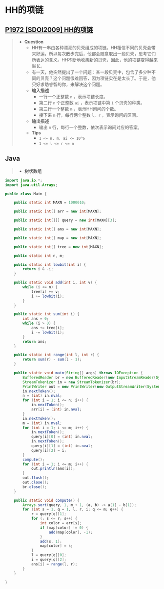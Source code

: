 # HH的项链

## [P1972 [SDOI2009] HH的项链](https://www.luogu.com.cn/problem/P1972)

> - **Question**
>   - HH有一串由各种漂亮的贝壳组成的项链。HH相信不同的贝壳会带来好运，所以每次散步完后，他都会随意取出一段贝壳，思考它们所表达的含义。HH不断地收集新的贝壳，因此，他的项链变得越来越长。
>   - 有一天，他突然提出了一个问题：某一段贝壳中，包含了多少种不同的贝壳？这个问题很难回答，因为项链实在是太长了。于是，他只好求助睿智的你，来解决这个问题。
>   - **输入描述**
>     - 一行一个正整数 `n` ，表示项链长度。
>     - 第二行 `n` 个正整数 `ai` ，表示项链中第 `i` 个贝壳的种类。
>     - 第三行一个整数 `m` ，表示HH询问的个数。
>     - 接下来 `m` 行，每行两个整数 `l, r` ，表示询问的区间。
>   - **输出描述**
>     - 输出 `m` 行，每行一个整数，依次表示询问对应的答案。
>   - **Tips**
>     - `1 <= n, m, ai <= 10^6`
>     - `1 <= l <= r <= n`

## Java

> - **树状数组**

```java
import java.io.*;
import java.util.Arrays;

public class Main {

    public static int MAXN = 1000010;

    public static int[] arr = new int[MAXN];

    public static int[][] query = new int[MAXN][3];

    public static int[] ans = new int[MAXN];

    public static int[] map = new int[MAXN];

    public static int[] tree = new int[MAXN];

    public static int n, m;

    public static int lowbit(int i) {
        return i & -i;
    }

    public static void add(int i, int v) {
        while (i <= n) {
            tree[i] += v;
            i += lowbit(i);
        }
    }

    public static int sum(int i) {
        int ans = 0;
        while (i > 0) {
            ans += tree[i];
            i -= lowbit(i);
        }
        return ans;
    }

    public static int range(int l, int r) {
        return sum(r) - sum(l - 1);
    }

    public static void main(String[] args) throws IOException {
        BufferedReader br = new BufferedReader(new InputStreamReader(System.in));
        StreamTokenizer in = new StreamTokenizer(br);
        PrintWriter out = new PrintWriter(new OutputStreamWriter(System.out));
        in.nextToken();
        n = (int) in.nval;
        for (int i = 1; i <= n; i++) {
            in.nextToken();
            arr[i] = (int) in.nval;
        }
        in.nextToken();
        m = (int) in.nval;
        for (int i = 1; i <= m; i++) {
            in.nextToken();
            query[i][0] = (int) in.nval;
            in.nextToken();
            query[i][1] = (int) in.nval;
            query[i][2] = i;
        }
        compute();
        for (int i = 1; i <= m; i++) {
            out.println(ans[i]);
        }
        out.flush();
        out.close();
        br.close();
    }

    public static void compute() {
        Arrays.sort(query, 1, m + 1, (a, b) -> a[1] - b[1]);
        for (int s = 1, q = 1, l, r, i; q <= m; q++) {
            r = query[q][1];
            for (; s <= r; s++) {
                int color = arr[s];
                if (map[color] != 0) {
                    add(map[color], -1);
                }
                add(s, 1);
                map[color] = s;
            }
            l = query[q][0];
            i = query[q][2];
            ans[i] = range(l, r);
        }
    }

}
```
